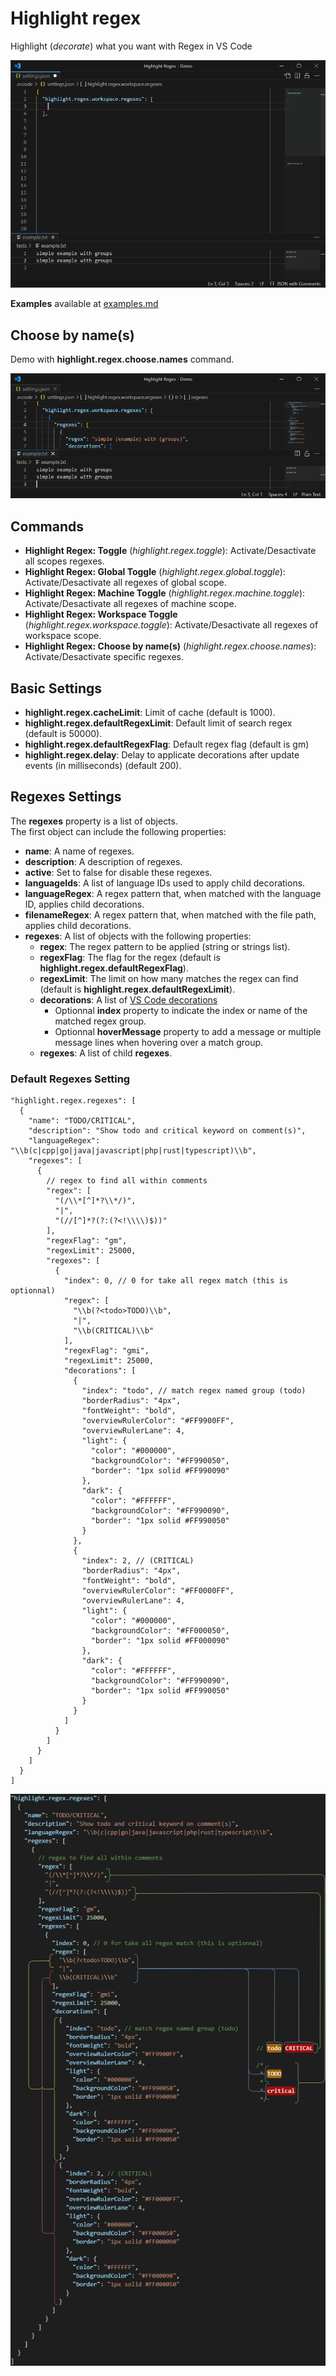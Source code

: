 # Highlight regex

Highlight (*decorate*) what you want with Regex in VS Code

![demo](images/demo.gif)

**Examples** available at [examples.md](examples.md)

## Choose by name(s)

Demo with **highlight.regex.choose.names** command.

![demo choose by name](images/demoChooseByName.gif)

## Commands

- **Highlight Regex: Toggle** (*highlight.regex.toggle*): Activate/Desactivate all scopes regexes.
- **Highlight Regex: Global Toggle** (*highlight.regex.global.toggle*): Activate/Desactivate all regexes of global scope.
- **Highlight Regex: Machine Toggle** (*highlight.regex.machine.toggle*): Activate/Desactivate all regexes of machine scope.
- **Highlight Regex: Workspace Toggle** (*highlight.regex.workspace.toggle*): Activate/Desactivate all regexes of workspace scope.
- **Highlight Regex: Choose by name(s)** (*highlight.regex.choose.names*): Activate/Desactivate specific regexes.

## Basic Settings

- **highlight.regex.cacheLimit**: Limit of cache (default is 1000).
- **highlight.regex.defaultRegexLimit**: Default limit of search regex (default is 50000).
- **highlight.regex.defaultRegexFlag**: Default regex flag (default is gm)
- **highlight.regex.delay**: Delay to applicate decorations after update events (in milliseconds) (default 200).

## Regexes Settings

The **regexes** property is a list of objects.  
The first object can include the following properties:
- **name**: A name of regexes.
- **description**: A description of regexes.
- **active**: Set to false for disable these regexes.
- **languageIds**: A list of language IDs used to apply child decorations.
- **languageRegex**: A regex pattern that, when matched with the language ID, applies child decorations.
- **filenameRegex**: A regex pattern that, when matched with the file path, applies child decorations.
- **regexes**: A list of objects with the following properties:
  - **regex**: The regex pattern to be applied (string or strings list).
  - **regexFlag**: The flag for the regex (default is **highlight.regex.defaultRegexFlag**).
  - **regexLimit**: The limit on how many matches the regex can find (default is **highlight.regex.defaultRegexLimit**).
  - **decorations**: A list of [VS Code decorations](https://code.visualstudio.com/api/references/vscode-api#DecorationRenderOptions)
    - Optionnal **index** property to indicate the index or name of the matched regex group.
    - Optionnal **hoverMessage** property to add a message or multiple message lines when hovering over a match group.
  - **regexes**: A list of child **regexes**.

### Default Regexes Setting
```jsonc
"highlight.regex.regexes": [
  {
    "name": "TODO/CRITICAL",
    "description": "Show todo and critical keyword on comment(s)",
    "languageRegex": "\\b(c|cpp|go|java|javascript|php|rust|typescript)\\b",
    "regexes": [
      {
        // regex to find all within comments
        "regex": [
          "(/\\*[^]*?\\*/)",
          "|",
          "(//[^]*?(?:(?<!\\\\)$))"
        ],
        "regexFlag": "gm",
        "regexLimit": 25000,
        "regexes": [
          {
            "index": 0, // 0 for take all regex match (this is optionnal)
            "regex": [
              "\\b(?<todo>TODO)\\b",
              "|",
              "\\b(CRITICAL)\\b"
            ],
            "regexFlag": "gmi",
            "regexLimit": 25000,
            "decorations": [
              {
                "index": "todo", // match regex named group (todo)
                "borderRadius": "4px",
                "fontWeight": "bold",
                "overviewRulerColor": "#FF9900FF",
                "overviewRulerLane": 4,
                "light": {
                  "color": "#000000",
                  "backgroundColor": "#FF990050",
                  "border": "1px solid #FF990090"
                },
                "dark": {
                  "color": "#FFFFFF",
                  "backgroundColor": "#FF990090",
                  "border": "1px solid #FF990050"
                }
              },
              {
                "index": 2, // (CRITICAL)
                "borderRadius": "4px",
                "fontWeight": "bold",
                "overviewRulerColor": "#FF0000FF",
                "overviewRulerLane": 4,
                "light": {
                  "color": "#000000",
                  "backgroundColor": "#FF000050",
                  "border": "1px solid #FF000090"
                },
                "dark": {
                  "color": "#FFFFFF",
                  "backgroundColor": "#FF990090",
                  "border": "1px solid #FF990050"
                }
              }
            ]
          }
        ]
      }
    ]
  }
]
```

<p align="center">
  <img src="images/settingRegexes.drawio.png" >
</p>